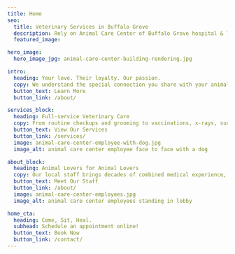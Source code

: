```yaml
---
title: Home
seo:
  title: Veterinary Services in Buffalo Grove
  description: Rely on Animal Care Center of Buffalo Grove hospital & laboratory for grooming, veterinary medicine, surgery, radiology, dental & emergency vet services.
  featured_image:

hero_image:
  hero_image_jpg: animal-care-center-building-rendering.jpg

intro:
  heading: Your love. Their loyalty. Our passion.
  copy: We understand the special connection you share with your animal. That’s why our expert staff is committed to providing comprehensive medical care in a warm, welcoming and stress-free environment. With a convenient location, flexible scheduling, and state-of-the-art technology, you can entrust your pet’s health and well-being to Animal Care Center of Buffalo Grove.
  button_text: Learn More
  button_link: /about/

services_block:
  heading: Full-service Veterinary Care
  copy: From routine checkups and grooming to vaccinations, x-rays, surgery and more, we provide complete care for dogs, cats and exotic pets under one roof.
  button_text: View Our Services
  button_link: /services/
  image: animal-care-center-employee-with-dog.jpg
  image_alt: animal care center employee face to face with a dog

about_block:
  heading: Animal Lovers for Animal Lovers
  copy: Our local staff brings decades of combined medical experience, strong educational backgrounds, a friendly approach and shared passion for animals.
  button_text: Meet Our Staff
  button_link: /about/
  image: animal-care-center-employees.jpg
  image_alt: animal care center employees standing in lobby

home_cta:
  heading: Come, Sit, Heal.
  subhead: Schedule an appointment online!
  button_text: Book Now
  button_link: /contact/
---
```


